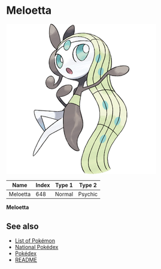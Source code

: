 # Meloetta


![Meloetta](images/648.png)

| **Name** | **Index** | **Type 1** | **Type 2** |
|----|----|----|----|
| Meloetta | 648 | Normal | Psychic  |

**Meloetta** 

## See also

- [List of Pokémon](../pokemon.md)
- [National Pokédex](../national_pokedex.md)
- [Pokédex](../pokedex.md)
- [README](../README.md)
